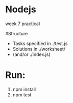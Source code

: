 # Nodejs
week 7 practical

#Structure
 - Tasks specified in ./test.js
 - Solutions in ./worksheet/ 
  - (and/or ./index.js)

# Run:
1. npm install
2. npm test
